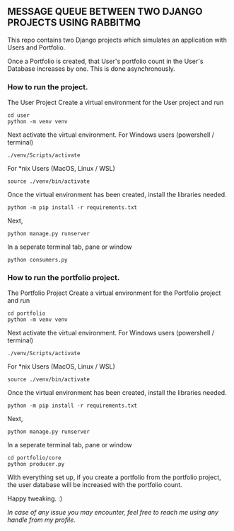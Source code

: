 ## MESSAGE QUEUE BETWEEN TWO DJANGO PROJECTS USING RABBITMQ

This repo contains two Django projects which simulates an application with Users and Portfolio.

Once a Portfolio is created, that User's portfolio count in the User's Database increases by one.
This is done asynchronously.


### How to run the project.
The User Project
Create a virtual environment for the User project and run
```
cd user
python -m venv venv
```

Next activate the virtual environment.
For Windows users (powershell / terminal)
```
./venv/Scripts/activate
```

For *nix Users (MacOS, Linux / WSL)
```
source ./venv/bin/activate
```

Once the virtual environment has been created, install the libraries needed.
```
python -m pip install -r requirements.txt
```

Next,
```
python manage.py runserver
```

In a seperate terminal tab, pane or window
```
python consumers.py
```



### How to run the portfolio project.
The Portfolio Project
Create a virtual environment for the Portfolio project and run
```
cd portfolio
python -m venv venv
```

Next activate the virtual environment.
For Windows users (powershell / terminal)
```
./venv/Scripts/activate
```

For *nix Users (MacOS, Linux / WSL)
```
source ./venv/bin/activate
```

Once the virtual environment has been created, install the libraries needed.
```
python -m pip install -r requirements.txt
```


Next,
```
python manage.py runserver
```

In a seperate terminal tab, pane or window
```
cd portfolio/core
python producer.py
```


With everything set up, if you create a portfolio from the portfolio project, the user database 
will be increased with the portfolio count.

Happy tweaking.
:)


_In case of any issue you may encounter, feel free to reach me using any handle from my profile._
